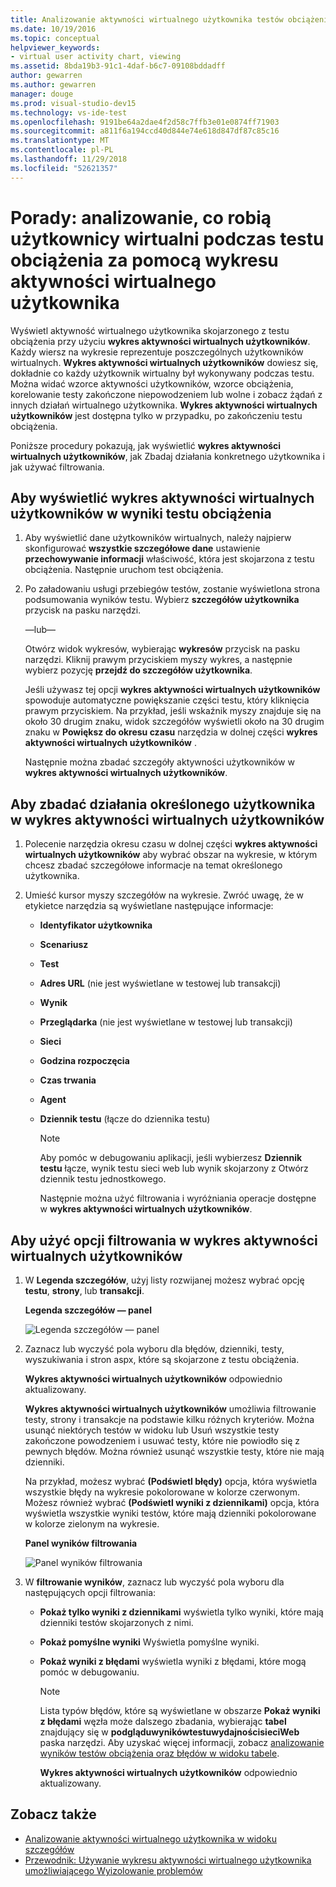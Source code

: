 ```yaml
---
title: Analizowanie aktywności wirtualnego użytkownika testów obciążenia w programie Visual Studio
ms.date: 10/19/2016
ms.topic: conceptual
helpviewer_keywords:
- virtual user activity chart, viewing
ms.assetid: 8bda19b3-91c1-4daf-b6c7-09108bddadff
author: gewarren
ms.author: gewarren
manager: douge
ms.prod: visual-studio-dev15
ms.technology: vs-ide-test
ms.openlocfilehash: 9191be64a2dae4f2d58c7ffb3e01e0874ff71903
ms.sourcegitcommit: a811f6a194ccd40d844e74e618d847df87c85c16
ms.translationtype: MT
ms.contentlocale: pl-PL
ms.lasthandoff: 11/29/2018
ms.locfileid: "52621357"
---
```

# <a name="how-to-analyze-what-virtual-users-are-doing-during-a-load-test-using-the-virtual-user-activity-chart"></a>Porady: analizowanie, co robią użytkownicy wirtualni podczas testu obciążenia za pomocą wykresu aktywności wirtualnego użytkownika

Wyświetl aktywność wirtualnego użytkownika skojarzonego z testu obciążenia przy użyciu **wykres aktywności wirtualnych użytkowników**. Każdy wiersz na wykresie reprezentuje poszczególnych użytkowników wirtualnych. **Wykres aktywności wirtualnych użytkowników** dowiesz się, dokładnie co każdy użytkownik wirtualny był wykonywany podczas testu. Można widać wzorce aktywności użytkowników, wzorce obciążenia, korelowanie testy zakończone niepowodzeniem lub wolne i zobacz żądań z innych działań wirtualnego użytkownika. **Wykres aktywności wirtualnych użytkowników** jest dostępna tylko w przypadku, po zakończeniu testu obciążenia.

Poniższe procedury pokazują, jak wyświetlić **wykres aktywności wirtualnych użytkowników**, jak Zbadaj działania konkretnego użytkownika i jak używać filtrowania.

## <a name="to-view-the-virtual-user-activity-chart-in-your-load-test-results"></a>Aby wyświetlić wykres aktywności wirtualnych użytkowników w wyniki testu obciążenia

1.  Aby wyświetlić dane użytkowników wirtualnych, należy najpierw skonfigurować **wszystkie szczegółowe dane** ustawienie **przechowywanie informacji** właściwość, która jest skojarzona z testu obciążenia. Następnie uruchom test obciążenia.

2.  Po załadowaniu usługi przebiegów testów, zostanie wyświetlona strona podsumowania wyników testu. Wybierz **szczegółów użytkownika** przycisk na pasku narzędzi.

     —lub—

     Otwórz widok wykresów, wybierając **wykresów** przycisk na pasku narzędzi. Kliknij prawym przyciskiem myszy wykres, a następnie wybierz pozycję **przejdź do szczegółów użytkownika**.

     Jeśli używasz tej opcji **wykres aktywności wirtualnych użytkowników** spowoduje automatyczne powiększanie części testu, który kliknięcia prawym przyciskiem. Na przykład, jeśli wskaźnik myszy znajduje się na około 30 drugim znaku, widok szczegółów wyświetli około na 30 drugim znaku w **Powiększ do okresu czasu** narzędzia w dolnej części **wykres aktywności wirtualnych użytkowników** .

     Następnie można zbadać szczegóły aktywności użytkowników w **wykres aktywności wirtualnych użytkowników**.

## <a name="to-investigate-a-specific-users-activity-in-the-virtual-user-activity-chart"></a>Aby zbadać działania określonego użytkownika w wykres aktywności wirtualnych użytkowników

1. Polecenie narzędzia okresu czasu w dolnej części **wykres aktywności wirtualnych użytkowników** aby wybrać obszar na wykresie, w którym chcesz zbadać szczegółowe informacje na temat określonego użytkownika.

2. Umieść kursor myszy szczegółów na wykresie. Zwróć uwagę, że w etykietce narzędzia są wyświetlane następujące informacje:

   - **Identyfikator użytkownika**

   - **Scenariusz**

   - **Test**

   - **Adres URL** (nie jest wyświetlane w testowej lub transakcji)

   - **Wynik**

   - **Przeglądarka** (nie jest wyświetlane w testowej lub transakcji)

   - **Sieci**

   - **Godzina rozpoczęcia**

   - **Czas trwania**

   - **Agent**

   - **Dziennik testu** (łącze do dziennika testu)

     > [!NOTE]
     > Aby pomóc w debugowaniu aplikacji, jeśli wybierzesz **Dziennik testu** łącze, wynik testu sieci web lub wynik skojarzony z Otwórz dziennik testu jednostkowego.

     Następnie można użyć filtrowania i wyróżniania operacje dostępne w **wykres aktywności wirtualnych użytkowników**.

## <a name="to-use-filtering-options-in-the-virtual-user-activity-chart"></a>Aby użyć opcji filtrowania w wykres aktywności wirtualnych użytkowników

1. W **Legenda szczegółów**, użyj listy rozwijanej możesz wybrać opcję **testu**, **strony**, lub **transakcji**.

    **Legenda szczegółów — panel**

    ![Legenda szczegółów — panel](../test/media/ltest_detailslegend.png)

2. Zaznacz lub wyczyść pola wyboru dla błędów, dzienniki, testy, wyszukiwania i stron aspx, które są skojarzone z testu obciążenia.

    **Wykres aktywności wirtualnych użytkowników** odpowiednio aktualizowany.

    **Wykres aktywności wirtualnych użytkowników** umożliwia filtrowanie testy, strony i transakcje na podstawie kilku różnych kryteriów. Można usunąć niektórych testów w widoku lub Usuń wszystkie testy zakończone powodzeniem i usuwać testy, które nie powiodło się z pewnych błędów. Można również usunąć wszystkie testy, które nie mają dzienniki.

    Na przykład, możesz wybrać **(Podświetl błędy)** opcja, która wyświetla wszystkie błędy na wykresie pokolorowane w kolorze czerwonym. Możesz również wybrać **(Podświetl wyniki z dziennikami)** opcja, która wyświetla wszystkie wyniki testów, które mają dzienniki pokolorowane w kolorze zielonym na wykresie.

    **Panel wyników filtrowania**

    ![Panel wyników filtrowania](../test/media/ltest_filterresults.png)

3. W **filtrowanie wyników**, zaznacz lub wyczyść pola wyboru dla następujących opcji filtrowania:

   - **Pokaż tylko wyniki z dziennikami** wyświetla tylko wyniki, które mają dzienniki testów skojarzonych z nimi.

   - **Pokaż pomyślne wyniki** Wyświetla pomyślne wyniki.

   - **Pokaż wyniki z błędami** wyświetla wyniki z błędami, które mogą pomóc w debugowaniu.

     > [!NOTE]
     > Lista typów błędów, które są wyświetlane w obszarze **Pokaż wyniki z błędami** węzła może dalszego zbadania, wybierając **tabel** znajdujący się w **podgląduwynikówtestuwydajnościsieciWeb** paska narzędzi. Aby uzyskać więcej informacji, zobacz [analizowanie wyników testów obciążenia oraz błędów w widoku tabele](../test/analyze-load-test-results-and-errors-in-the-tables-view.md).

     **Wykres aktywności wirtualnych użytkowników** odpowiednio aktualizowany.

## <a name="see-also"></a>Zobacz także

- [Analizowanie aktywności wirtualnego użytkownika w widoku szczegółów](../test/analyze-load-test-virtual-user-activity-in-the-details-view.md)
- [Przewodnik: Używanie wykresu aktywności wirtualnego użytkownika umożliwiającego Wyizolowanie problemów](../test/walkthrough-use-the-virtual-user-activity-chart-to-isolate-issues.md)